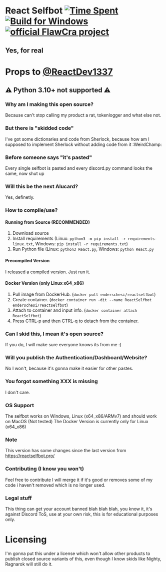 # React Selfbot [![Time Spent](https://wakapi.flawcra.cc/api/badge/Lion0565/interval:any/project:ReactSelfbot)](#) [![Build for Windows](https://github.com/FlawCra/ReactSelfbot/actions/workflows/build.yml/badge.svg)](https://github.com/FlawCra/ReactSelfbot/releases) [![official FlawCra project](https://badges.flawcra.cc/official_flat)](https://github.com/FlawCra)
## Yes, for real

# Props to [@ReactDev1337](https://github.com/ReactDev1337/ReactSelfbot)

## ⚠ Python 3.10+ not supported ⚠

### Why am I making this open source?
Because can't stop calling my product a rat, tokenlogger and what else not.

### But there is "skidded code"
I've got some dictionaries and code from Sherlock, because how am I supposed to implement Sherlock without adding code from it :WeirdChamp:

### Before someone says "it's pasted"
Every single selfbot is pasted and every discord.py command looks the same, now shut up

### Will this be the next Alucard?
Yes, definetly.

### How to compile/use?

#### Running from Source (RECOMMENDED)
1. Download source
2. Install requirements (Linux: `python3 -m pip install -r requirements-linux.txt`, Windows: `pip install -r requirements.txt`)
3. Run Python file (Linux: `python3 React.py`, Windows: `python React.py`
#### Precompiled Version
I released a compiled version. Just run it.
#### Docker Version (only Linux x64_x86)
1. Pull image from DockerHub. (`docker pull enderschesi/reactselfbot`)
2. Create container. (`docker container run -dit --name ReactSelfbot enderschesi/reactselfbot`)
4. Attach to container and input info. (`docker container attach ReactSelfbot`)
5. Press CTRL-p and then CTRL-q to detach from the container.

### Can I skid this, I mean it's open source?
If you do, I will make sure everyone knows its from me :)

### Will you publish the Authentication/Dashboard/Website?
No I won't, because it's gonna make it easier for other pastes.

### You forgot something XXX is missing
I don't care.

### OS Support
The selfbot works on Windows, Linux (x64_x86/ARMv7) and should work on MacOS (Not tested)
The Docker Version is currently only for Linux (x64_x86)

### Note
This version has some changes since the last version from https://reactselfbot.pro/

### Contributing (I know you won't)
Feel free to contribute I will merge it if it's good or removes some of my code i haven't removed which is no longer used.

### Legal stuff
This thing can get your account banned blah blah blah, you know it, it's against Discord ToS, use at your own risk, this is for educational purposes only.

# Licensing
I'm gonna put this under a license which won't allow other products to publish closed source variants of this, even though I know skids like Nighty, Ragnarok will still do it.
